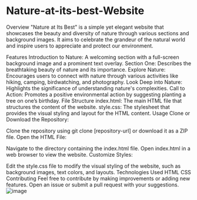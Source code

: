 # Nature-at-its-best-Website
Overview
"Nature at Its Best" is a simple yet elegant website that showcases the beauty and diversity of nature through various sections and background images. It aims to celebrate the grandeur of the natural world and inspire users to appreciate and protect our environment.

Features
Introduction to Nature: A welcoming section with a full-screen background image and a prominent text overlay.
Section One: Describes the breathtaking beauty of nature and its importance.
Explore Nature: Encourages users to connect with nature through various activities like hiking, camping, birdwatching, and photography.
Look Deep into Nature: Highlights the significance of understanding nature's complexities.
Call to Action: Promotes a positive environmental action by suggesting planting a tree on one’s birthday.
File Structure
index.html: The main HTML file that structures the content of the website.
style.css: The stylesheet that provides the visual styling and layout for the HTML content.
Usage
Clone or Download the Repository:

Clone the repository using git clone [repository-url] or download it as a ZIP file.
Open the HTML File:

Navigate to the directory containing the index.html file.
Open index.html in a web browser to view the website.
Customize Styles:

Edit the style.css file to modify the visual styling of the website, such as background images, text colors, and layouts.
Technologies Used
HTML
CSS
Contributing
Feel free to contribute by making improvements or adding new features. Open an issue or submit a pull request with your suggestions.
![image](https://github.com/user-attachments/assets/cbcbafcd-af0a-4e6e-a0b4-cd06bffad181)



